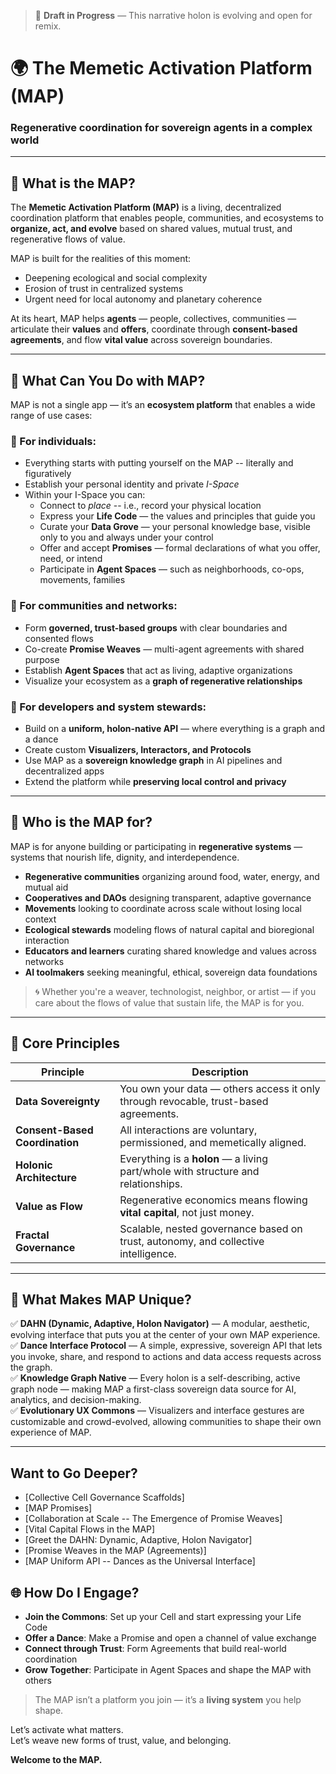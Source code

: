 > 🚧 **Draft in Progress** — This narrative holon is evolving and open for remix.

# 🌍 The Memetic Activation Platform (MAP)
### Regenerative coordination for sovereign agents in a complex world

---

## 🧭 What is the MAP?

The **Memetic Activation Platform (MAP)** is a living, decentralized coordination platform that enables people, communities, and ecosystems to **organize, act, and evolve** based on shared values, mutual trust, and regenerative flows of value.

MAP is built for the realities of this moment:
- Deepening ecological and social complexity
- Erosion of trust in centralized systems
- Urgent need for local autonomy and planetary coherence

At its heart, MAP helps **agents** — people, collectives, communities — articulate their **values** and **offers**, coordinate through **consent-based agreements**, and flow **vital value** across sovereign boundaries.

---

## 🧬 What Can You Do with MAP?

MAP is not a single app — it’s an **ecosystem platform** that enables a wide range of use cases:

### 🌱 For individuals:
- Everything starts with putting yourself on the MAP -- literally and figuratively
- Establish your personal identity and private _I-Space_
- Within your I-Space you can:
  - Connect to _place_ -- i.e., record your physical location
  - Express your **Life Code** — the values and principles that guide you
  - Curate your **Data Grove** — your personal knowledge base, visible only to you and always under your control
  - Offer and accept **Promises** — formal declarations of what you offer, need, or intend
  - Participate in **Agent Spaces** — such as neighborhoods, co-ops, movements, families


### 🤝 For communities and networks:
- Form **governed, trust-based groups** with clear boundaries and consented flows
- Co-create **Promise Weaves** — multi-agent agreements with shared purpose
- Establish **Agent Spaces** that act as living, adaptive organizations
- Visualize your ecosystem as a **graph of regenerative relationships**

### 🧠 For developers and system stewards:
- Build on a **uniform, holon-native API** — where everything is a graph and a dance
- Create custom **Visualizers, Interactors, and Protocols**
- Use MAP as a **sovereign knowledge graph** in AI pipelines and decentralized apps
- Extend the platform while **preserving local control and privacy**

---

## 💠 Who is the MAP for?

MAP is for anyone building or participating in **regenerative systems** — systems that nourish life, dignity, and interdependence.

- **Regenerative communities** organizing around food, water, energy, and mutual aid
- **Cooperatives and DAOs** designing transparent, adaptive governance
- **Movements** looking to coordinate across scale without losing local context
- **Ecological stewards** modeling flows of natural capital and bioregional interaction
- **Educators and learners** curating shared knowledge and values across networks
- **AI toolmakers** seeking meaningful, ethical, sovereign data foundations

> 🌀 Whether you're a weaver, technologist, neighbor, or artist — if you care about the flows of value that sustain life, the MAP is for you.

---

## 🔑 Core Principles

| Principle                 | Description |
|---------------------------|-------------|
| **Data Sovereignty**      | You own your data — others access it only through revocable, trust-based agreements. |
| **Consent-Based Coordination** | All interactions are voluntary, permissioned, and memetically aligned. |
| **Holonic Architecture**  | Everything is a **holon** — a living part/whole with structure and relationships. |
| **Value as Flow**         | Regenerative economics means flowing **vital capital**, not just money. |
| **Fractal Governance**    | Scalable, nested governance based on trust, autonomy, and collective intelligence. |

---

## 🧿 What Makes MAP Unique?

✅ **DAHN (Dynamic, Adaptive, Holon Navigator)** — A modular, aesthetic, evolving interface that puts you at the center of your own MAP experience.  
✅ **Dance Interface Protocol** — A simple, expressive, sovereign API that lets you invoke, share, and respond to actions and data access requests across the graph.  
✅ **Knowledge Graph Native** — Every holon is a self-describing, active graph node — making MAP a first-class sovereign data source for AI, analytics, and decision-making.  
✅ **Evolutionary UX Commons** — Visualizers and interface gestures are customizable and crowd-evolved, allowing communities to shape their own experience of MAP.

---

## Want to Go Deeper?

* [Collective Cell Governance Scaffolds]
* [MAP Promises]
* [Collaboration at Scale -- The Emergence of Promise Weaves]
* [Vital Capital Flows in the MAP]
* [Greet the DAHN: Dynamic, Adaptive, Holon Navigator]
* [Promise Weaves in the MAP (Agreements)]
* [MAP Uniform API -- Dances as the Universal Interface]

## 🌐 How Do I Engage?

- **Join the Commons**: Set up your Cell and start expressing your Life Code
- **Offer a Dance**: Make a Promise and open a channel of value exchange
- **Connect through Trust**: Form Agreements that build real-world coordination
- **Grow Together**: Participate in Agent Spaces and shape the MAP with others

> The MAP isn’t a platform you join — it’s a **living system** you help shape.

Let’s activate what matters.  
Let’s weave new forms of trust, value, and belonging.

**Welcome to the MAP.**
